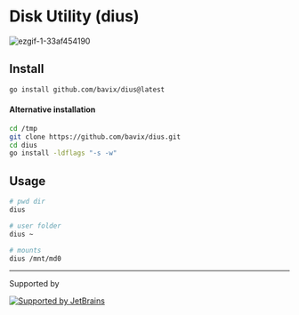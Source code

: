 # Disk Utility (dius)

![ezgif-1-33af454190](https://user-images.githubusercontent.com/5111255/154798365-5f598167-5865-4352-99f0-f2c4ec974166.gif)

## Install

```bash
go install github.com/bavix/dius@latest
```

#### Alternative installation

```bash
cd /tmp
git clone https://github.com/bavix/dius.git
cd dius
go install -ldflags "-s -w"
```

## Usage

```bash
# pwd dir
dius

# user folder
dius ~

# mounts
dius /mnt/md0
```

---
Supported by

[![Supported by JetBrains](https://cdn.rawgit.com/bavix/development-through/46475b4b/jetbrains.svg)](https://www.jetbrains.com/)
